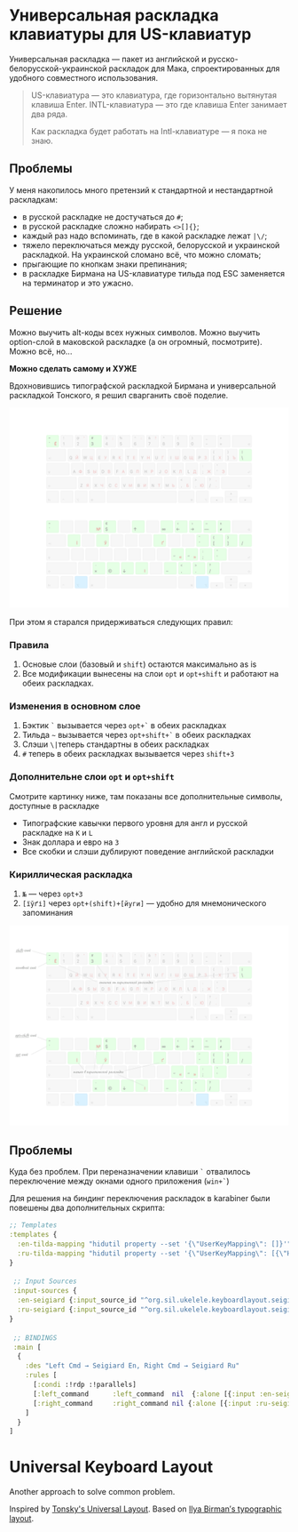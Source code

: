 # Универсальная раскладка клавиатуры для US-клавиатур

Универсальная раскладка — пакет из английской и русско-белорусской-украинской раскладок для Мака, спроектированных для удобного совместного использования.

> US-клавиатура — это клавиатура, где горизонтально вытянутая клавиша Enter. INTL-клавиатура — это где клавиша Enter занимает два ряда.
>
> Как раскладка будет работать на Intl-клавиатуре — я пока не знаю.

## Проблемы

У меня накопилось много претензий к стандартной и нестандартной раскладкам:
- в русской раскладке не достучаться до `#`;
- в русской раскладке сложно набирать `<>[]{}`;
- каждый раз надо вспоминать, где в какой раскладке лежат `|\/`;
- тяжело переключаться между русской, белорусской и украинской раскладкой. На украинской сломано всё, что можно сломать;
- прыгающие по кнопкам знаки препинания;
- в раскладке Бирмана на US-клавиатуре тильда под ESC заменяется на терминатор и это ужасно.

## Решение

Можно выучить alt-коды всех нужных символов. Можно выучить option-слой в маковской раскладке (а он огромный, посмотрите). Можно всё, но...

**Можно сделать самому и ХУЖЕ**

Вдохновившись типографской раскладкой Бирмана и универсальной раскладкой Тонского, я решил сварганить своё поделие.

![Keyboard Layout, with transparent backgrount](./Seigiard-keyboard-layout.png)

При этом я старался придерживаться следующих правил:

### Правила

1. Основые слои (базовый и `shift`) остаются максимально as is
2. Все модификации вынесены на слои `opt` и `opt+shift` и работают на обеих раскладках.

### Изменения в основном слое

1. Бэктик `` ` `` вызывается через `` opt+` `` в обеих раскладках
2. Тильда `` ~ `` вызывается через `` opt+shift+` `` в обеих раскладках
3. Слэши `\|`теперь стандартны в обеих раскладках
4. `#` теперь в обеих раскладках вызывается через `shift+3`

### Дополнительне слои `opt` и `opt+shift`

Смотрите картинку ниже, там показаны все дополнительные символы, доступные в раскладке

- Типографские кавычки первого уровня для англ и русской раскладке на `K` и `L`
- Знак доллара и евро на `3`
- Все скобки и слэши дублируют поведение английской раскладки

### Кириллическая раскладка

1. `№` — через `opt+3`
2. `[їўґі]` через `opt+(shift)+[йуги]` — удобно для мнемонического запоминания

![Keyboard Layout with descriptions](./Seigiard-keyboard-layout-with-description.png)

## Проблемы

Куда без проблем. При переназначении клавиши `` ` `` отвалилось переключение между окнами одного приложения (`` win+` ``)

Для решения на биндинг переключения раскладок в karabiner были повешены два дополнительных скрипта:

```clojure
;; Templates
:templates {
  :en-tilda-mapping "hidutil property --set '{\"UserKeyMapping\": []}'"
  :ru-tilda-mapping "hidutil property --set '{\"UserKeyMapping\": [{\"HIDKeyboardModifierMappingSrc\": 0x700000064, \"HIDKeyboardModifierMappingDst\": 0x700000035}, {\"HIDKeyboardModifierMappingSrc\": 0x700000035, \"HIDKeyboardModifierMappingDst\": 0x700000064}]}'"
}

 ;; Input Sources
 :input-sources {
  :en-seigiard {:input_source_id "^org.sil.ukelele.keyboardlayout.seigiardlayout.english-seigiardtypography$"}
  :ru-seigiard {:input_source_id "^org.sil.ukelele.keyboardlayout.seigiardlayout.russian-seigiardtypography$"}
}

 ;; BINDINGS
 :main [
  {
    :des "Left Cmd → Seigiard En, Right Cmd → Seigiard Ru"
    :rules [
      [:condi :!rdp :!parallels]
      [:left_command      :left_command  nil  {:alone [{:input :en-seigiard} [:en-tilda-mapping]]}]
      [:right_command     :right_command nil {:alone [{:input :ru-seigiard} [:ru-tilda-mapping]]}]
    ]
  }
]
```

# Universal Keyboard Layout

Another approach to solve common problem.

Inspired by [Tonsky's Universal Layout](https://github.com/tonsky/Universal-Layout). Based on [Ilya Birman′s typographic layout](https://ilyabirman.ru/typography-layout/).

